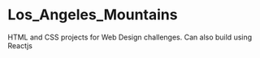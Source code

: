 # Los_Angeles_Mountains
 HTML and CSS projects for Web Design challenges.
 Can also build using Reactjs
 
